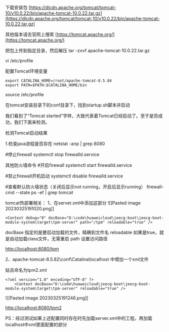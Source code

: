 下载安装包
[https://dlcdn.apache.org/tomcat/tomcat-10/v10.0.22/bin/apache-tomcat-10.0.22.tar.gz](https://dlcdn.apache.org/tomcat/tomcat-10/v10.0.22/bin/apache-tomcat-10.0.22.tar.gz)

其他版本请去官网上搜索
[https://tomcat.apache.org/](https://tomcat.apache.org/)

把包上传到指定目录，然后解压
tar -zxvf apache-tomcat-10.0.22.tar.gz

vi /etc/profile

配置Tomcat环境变量
```
export CATALINA_HOME=/root/apache-tomcat-8.5.84
export PATH=$PATH:$CATALINA_HOME/bin
```

source /etc/profile

在tomcat安装目录下的conf目录下，找到startup.sh脚本并启动

我们看到了“Tomcat started”字样，大致代表着Tomcat已经启动了。至于是否成功，我们下面来检测。

检测Tomcat启动结果

1.检查java进程是否存在
netstat -anp | grep 8080

#停止firewall
systemctl stop firewalld.service

其他防火墙命令
#开启firewall
systemctl start firewalld.service

#禁止firewall开机启动
systemctl disable firewalld.service

#查看默认防火墙状态（关闭后显示not running，开启后显示running）
firewall-cmd --state
ps -ef | grep tomcat

tomcat热部署相关：
1、在server.xml中添加这部分
![[Pasted image 20230325191020.png]]
```
<Context debug="0" docBase="D:\code\huaweicloud\jeecg-boot\jeecg-boot-module-system\target\tpm-server" path="/tpm" reloadable="true" />
```


docBase 指定的是要启动加载的文件，精确到文件名
reloadable 如果是true，就是自动加载class文件，无需重启
path 设置访问路径

[http://localhost:8080/tpm](http://localhost:8080/tpm2)

2、apache-tomcat-8.5.82\conf\Catalina\localhost 中增加一个xml文件

姑且命名为tpm2.xml
```
<?xml version="1.0" encoding="UTF-8" ?>
    <Context docBase="D:\code\huaweicloud\jeecg-boot\jeecg-boot-module-system\target\tpm-server" reloadable="true" />
```

![[Pasted image 20230325191246.png]]

[http://localhost:8080/tpm2](http://localhost:8080/tpm2)

PS：经过测试如果上述配置同时存在时先加载server.xml中的工程，再加载 localhost中xml里面配置的部分

